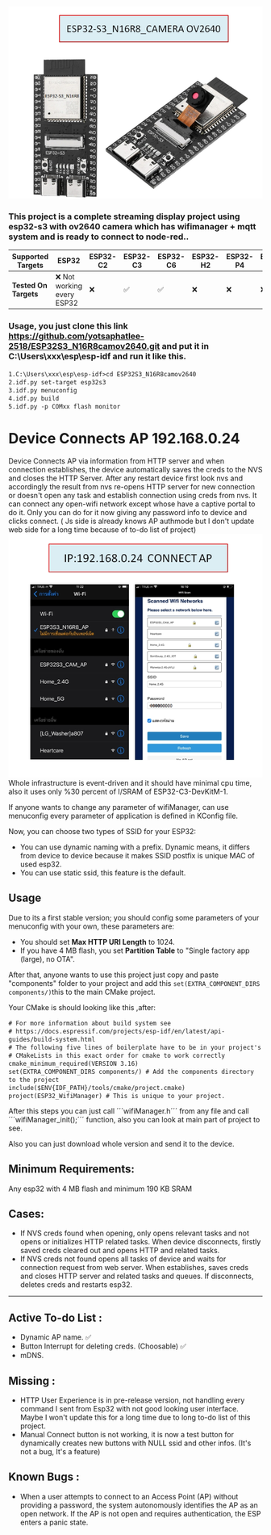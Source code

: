 ![image alt](https://github.com/yotsaphatlee-2518/ESP32S3_N16R8camov2640/blob/74446f2b24ace2f015ff6b2798d865e3bbcb936a/PIC/1747295280793.jpg)
### This project is a complete streaming display project using esp32-s3 with ov2640 camera which has wifimanager + mqtt system and is ready to connect to node-red..

| Supported Targets | ESP32 | ESP32-C2 | ESP32-C3 | ESP32-C6 | ESP32-H2 | ESP32-P4 | ESP32-S2 | ESP32-S3 |
| ----------------- | ----- | -------- | -------- | -------- | -------- | -------- | -------- | -------- |
| **Tested On Targets** |  &#10060; Not working every ESP32|&#10060;|&#9989;|&#9989;|  &#10060; |  &#10060; | &#10060;|&#10060;|

### Usage, you just clone this link https://github.com/yotsaphatlee-2518/ESP32S3_N16R8camov2640.git and put it in C:\Users\xxx\esp\esp-idf and run it like this.
    1.C:\Users\xxx\esp\esp-idf>cd ESP32S3_N16R8camov2640
    2.idf.py set-target esp32s3
    3.idf.py menuconfig
    4.idf.py build
    5.idf.py -p COMxx flash monitor

# Device Connects AP 192.168.0.24  

Device Connects AP via information from HTTP server and when connection establishes, the device automatically saves the creds to the NVS and closes the HTTP Server. After any restart device first look nvs and accordingly the result from nvs re-opens HTTP server for new connection or doesn't open any task and establish connection using creds from nvs. It can connect any open-wifi network except whose have a captive portal to do it. Only you can do for it now giving any password info to device and clicks connect. ( Js side is already knows AP authmode but I don't update web side for a long time because of to-do list of project)
![image alt](https://github.com/yotsaphatlee-2518/ESP32S3_N16R8camov2640/blob/74446f2b24ace2f015ff6b2798d865e3bbcb936a/PIC/1747296423398.jpg)
Whole infrastructure is event-driven and it should have minimal cpu time, also it uses only %30 percent of I/SRAM of ESP32-C3-DevKitM-1.

If anyone wants to change any parameter of wifiManager, can use menuconfig every parameter of application is defined in KConfig file.

Now, you can choose two types of SSID for your ESP32:
- You can use dynamic naming with a prefix. Dynamic means, it differs from device to device because it makes SSID postfix is unique MAC of used esp32.
- You can use static ssid, this feature is the default.

## __Usage__

Due to its a first stable version; you should config some parameters of your menuconfig with your own, these parameters are:
- You should set __Max HTTP URI Length__ to 1024.
- If you have 4 MB flash, you set __Partition Table__ to "Single factory app (large), no OTA".

After that, anyone wants to use this project just copy and paste "components" folder to your project and add this ```set(EXTRA_COMPONENT_DIRS components/)```this to the main CMake project.

Your CMake is should looking like this ,after:
```
# For more information about build system see
# https://docs.espressif.com/projects/esp-idf/en/latest/api-guides/build-system.html
# The following five lines of boilerplate have to be in your project's
# CMakeLists in this exact order for cmake to work correctly
cmake_minimum_required(VERSION 3.16)
set(EXTRA_COMPONENT_DIRS components/) # Add the components directory to the project
include($ENV{IDF_PATH}/tools/cmake/project.cmake)
project(ESP32_WifiManager) # This is unique to your project.
```

After this steps you can just call ´´´wifiManager.h´´´ from any file and call ´´´wifiManager_init();´´´ function, also you can look at main part of project to see. 

Also you can just download whole version and send it to the device.  

## Minimum Requirements:
Any esp32 with 4 MB flash and minimum 190 KB SRAM

 ## Cases: 
- If NVS creds found when opening, only opens relevant tasks and not opens or initializes HTTP related tasks. When device disconnects, firstly saved creds cleared out and opens HTTP and related tasks.
- If NVS creds not found opens all tasks of device and waits for connection request from web server. When establishes, saves creds and closes HTTP server and related tasks and queues. If disconnects, deletes creds and restarts esp32.

****

## Active To-do List :
- Dynamic AP name. &#x2705;
- Button Interrupt for deleting creds. (Choosable) &#9989;
- mDNS.

## Missing :
- HTTP User Experience is in pre-release version,  not handling every command I sent from Esp32 with not good looking user interface. Maybe I won't update this for a long time due to long to-do list of this project.
- Manual Connect button is not working, it is now a test button for dynamically creates new buttons with NULL ssid and other infos. (It's not a bug, It's a feature)

## Known Bugs :
- When a user attempts to connect to an Access Point (AP) without providing a password, the system autonomously identifies the AP as an open network. If the AP is not open and requires authentication, the ESP enters a panic state.


